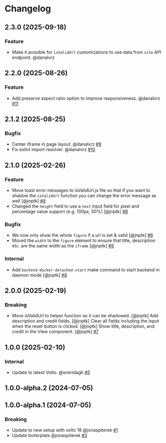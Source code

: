 # Changelog

<!-- You should *NOT* be adding new change log entries to this file.
     You should create a file in the news directory instead.
     For helpful instructions, please see:
     https://6.docs.plone.org/volto/developer-guidelines/contributing.html#create-a-pull-request
-->

<!-- towncrier release notes start -->

## 2.3.0 (2025-09-18)

### Feature

- Make it possible for `isValidUrl` customizations to use data from `site` API endpoint. @danalvrz 

## 2.2.0 (2025-08-26)

### Feature

- Add preserve aspect ratio option to improve responsiveness. @danalvrz [#11](https://github.com/kitconcept/volto-iframe-block/issue/11)

## 2.1.2 (2025-08-25)

### Bugfix

- Center iframe in page layout. @danalvrz [#9](https://github.com/kitconcept/volto-iframe-block/issue/9)
- Fix eslint import resolver. @danalvrz [#10](https://github.com/kitconcept/volto-iframe-block/issue/10)

## 2.1.0 (2025-02-26)

### Feature

- Move toast error messages to isValidUrl.js file so that if you want to shadow the `isValidUrl` function you can change the error message as well [@jnptk] [#8](https://github.com/kitconcept/volto-iframe-block/issue/8)
- Changed the `height` field to use a `text` input field for pixel and percentage value support (e.g. 100px, 50%) [@jnptk] [#8](https://github.com/kitconcept/volto-iframe-block/issue/8)

### Bugfix

- We now only show the whole `figure` if a url is set & valid [@jnptk] [#8](https://github.com/kitconcept/volto-iframe-block/issue/8)
- Moved the `width` to the `figure` element to ensure that title, description etc. are the same width as the `iframe` [@jnptk] [#8](https://github.com/kitconcept/volto-iframe-block/issue/8)

### Internal

- Add `backend-docker-detached-start` make command to start backend in daemon mode [@jnptk] [#8](https://github.com/kitconcept/volto-iframe-block/issue/8)

## 2.0.0 (2025-02-19)

### Breaking

- Move isValidUrl to helper function so it can be shadowed. [@jnptk]
  Add description and credit fields. [@jnptk]
  Clear all fields including the input when the reset button is clicked. [@jnptk]
  Show title, description, and credit in the View component. [@jnptk] [#7](https://github.com/kitconcept/volto-iframe-block/issue/7)

## 1.0.0 (2025-02-10)

### Internal

- Update to latest Volto. @sneridagh [#5](https://github.com/kitconcept/volto-iframe-block/issue/5)

## 1.0.0-alpha.2 (2024-07-05)

## 1.0.0-alpha.1 (2024-07-05)

### Breaking

- Update to new setup with volto 18 @jonaspiterek [#1](https://github.com/kitconcept/volto-iframe-block/issue/1)
- Update boilerplate @jonaspiterek [#3](https://github.com/kitconcept/volto-iframe-block/issue/3)
